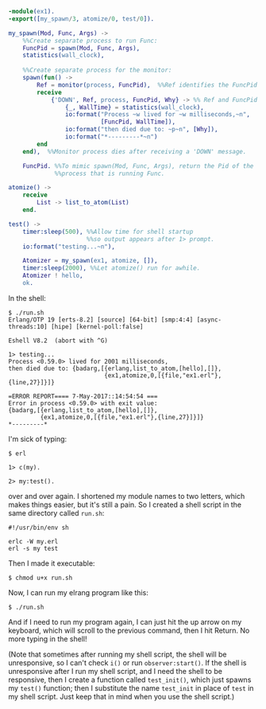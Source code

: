 ```erlang
-module(ex1).
-export([my_spawn/3, atomize/0, test/0]).

my_spawn(Mod, Func, Args) ->
    %%Create separate process to run Func:
    FuncPid = spawn(Mod, Func, Args),
    statistics(wall_clock),
    
    %%Create separate process for the monitor:
    spawn(fun() ->
        Ref = monitor(process, FuncPid),  %%Ref identifies the FuncPid process
        receive
            {'DOWN', Ref, process, FuncPid, Why} -> %% Ref and FuncPid are bound!
                {_, WallTime} = statistics(wall_clock),
                io:format("Process ~w lived for ~w milliseconds,~n", 
                          [FuncPid, WallTime]),
                io:format("then died due to: ~p~n", [Why]),
                io:format("*---------*~n")
        end 
    end),  %%Monitor process dies after receiving a 'DOWN' message.

    FuncPid. %%To mimic spawn(Mod, Func, Args), return the Pid of the
             %%process that is running Func.

atomize() ->
    receive
        List -> list_to_atom(List)
    end.

test() ->
    timer:sleep(500), %%Allow time for shell startup
                      %%so output appears after 1> prompt.
    io:format("testing...~n"),  

    Atomizer = my_spawn(ex1, atomize, []),
    timer:sleep(2000), %%Let atomize() run for awhile.
    Atomizer ! hello,
    ok.


```


In the shell:

```
$ ./run.sh 
Erlang/OTP 19 [erts-8.2] [source] [64-bit] [smp:4:4] [async-threads:10] [hipe] [kernel-poll:false]

Eshell V8.2  (abort with ^G)

1> testing...
Process <0.59.0> lived for 2001 milliseconds,
then died due to: {badarg,[{erlang,list_to_atom,[hello],[]},
                           {ex1,atomize,0,[{file,"ex1.erl"},{line,27}]}]}

=ERROR REPORT==== 7-May-2017::14:54:54 ===
Error in process <0.59.0> with exit value:
{badarg,[{erlang,list_to_atom,[hello],[]},
         {ex1,atomize,0,[{file,"ex1.erl"},{line,27}]}]}
*---------*

```
I'm sick of typing:

```
$ erl

1> c(my).

2> my:test().

```
over and over again.  I shortened my module names to two letters, which makes things easier, but it's still a pain.  So I created a shell script in the same directory called `run.sh`:

```
#!/usr/bin/env sh

erlc -W my.erl
erl -s my test
```

Then I made it executable:
```
$ chmod u+x run.sh
```
Now, I can run my elrang program like this:
```
$ ./run.sh
```
And if I need to run my program again, I can just hit the up arrow on my keyboard, which will scroll to the previous command, then I hit Return.  No more typing in the shell!  

(Note that sometimes after running my shell script, the shell will be unresponsive, so I can't check `i()` or run `observer:start()`.  If the shell is unresponsive after I run my shell script, and I need the shell to be responsive, then I create a function called `test_init()`, which just spawns my `test()` function; then I substitute the name `test_init` in place of `test` in my shell script.  Just keep that in mind when you use the shell script.) 
